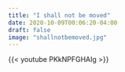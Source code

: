 ```yaml
---
title: "I shall not be moved"
date: 2020-10-09T00:06:20-04:00
draft: false
image: "shallnotbemoved.jpg"
---
```


{{< youtube PKkNPFGHAIg >}}

